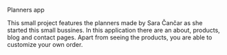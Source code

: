 Planners app

This small project features the planners made by Sara Čančar as she started this small bussines. In this application there are an about, products, blog and contact pages. Apart from seeing the products, you are able to customize your own order.